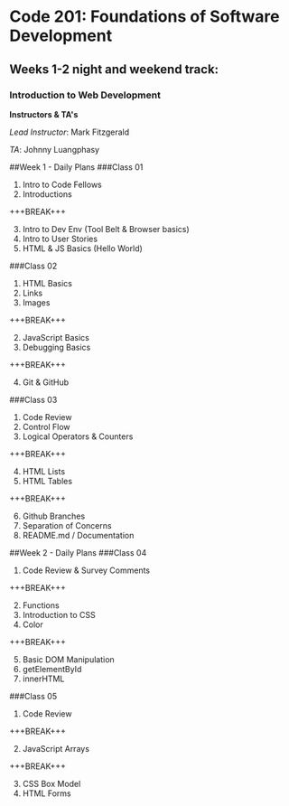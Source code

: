 # Code 201: Foundations of Software Development
## Weeks 1-2 night and weekend track:
### Introduction to Web Development
**Instructors & TA's**

*Lead Instructor*: Mark Fitzgerald

*TA*: Johnny Luangphasy

##Week 1 - Daily Plans
###Class 01
1. Intro to Code Fellows
2. Introductions

+++BREAK+++

3. Intro to Dev Env (Tool Belt & Browser basics)
4. Intro to User Stories
5. HTML & JS Basics (Hello World)

###Class 02
1. HTML Basics
  1. Links
  2. Images

+++BREAK+++

2. JavaScript Basics
3. Debugging Basics

+++BREAK+++

4. Git & GitHub

###Class 03
1. Code Review
2. Control Flow
3. Logical Operators & Counters

+++BREAK+++

4. HTML Lists
5. HTML Tables

+++BREAK+++

6. Github Branches
7. Separation of Concerns
8. README.md / Documentation

##Week 2 - Daily Plans
###Class 04
1. Code Review & Survey Comments

+++BREAK+++

2. Functions
3. Introduction to CSS
4. Color

+++BREAK+++

5. Basic DOM Manipulation
  1. getElementById
  2. innerHTML

###Class 05
1. Code Review

+++BREAK+++

2. JavaScript Arrays

+++BREAK+++

3. CSS Box Model
4. HTML Forms

